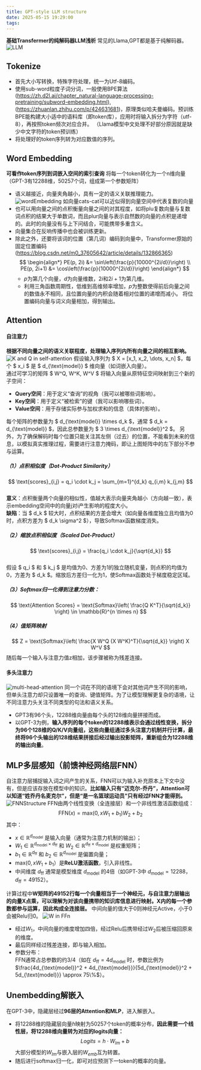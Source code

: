 ```yaml
---
title: GPT-style LLM structure
date: 2025-05-15 19:29:00
tags:
---
```

**基础Transfermer的纯解码器LLM浅析**
常见的Llama,GPT都是基于纯解码器。 
![LLM](/images/LLM.jpg)
## Tokenize
* 首先大小写转换，特殊字符处理，统一为Utf-8编码。
* 使用sub-word粒度子词分词，一般使用BPE算法
  (https://zh.d2l.ai/chapter_natural-language-processing-pretraining/subword-embedding.html),(https://zhuanlan.zhihu.com/p/424631681)，原理类似哈夫曼编码。预训练BPE能构建大小适中的语料库（即token库），应用时将输入拆分为字符（utf-8），再按照token频次对应合并。
  （Llama模型中文处理不好部分原因就是缺少中文字符的token预训练）
* 将处理好的token序列转为对应数值的序列。
## Word Embedding
**可看作token序列到词嵌入空间的索引查询**
将每一个token转化为一个n维向量（GPT-3有12288维，50257个词，组成第一个参数矩阵）
* 语义越接近，向量夹角越小，具有一定的语义关联推理能力。
![wordEmbedding](/images/wordEmbedding.png)
如向量cats-cat可以近似得到向量空间中代表复数的向量
* 也可以用向量之间的点积衡量向量之间的对其程度，如将plu复数向量与复数词点积的结果大于单数词，而且plur向量与表示自然数的向量的点积是递增的。此时的向量没有与上下问结合，可能携带多重含义。
* 向量集合在反响传播中也会被训练更新。
* 除此之外，还要将该词的位置（第几词）编码到向量中，Transformer原始的固定位置编码(https://blog.csdn.net/m0_37605642/article/details/132866365)
$$
\begin{align*}
PE(p, 2i) &= \sin\left(\frac{p}{10000^{2i/d}}\right) \\
PE(p, 2i+1) &= \cos\left(\frac{p}{10000^{2i/d}}\right)
\end{align*}
$$
  - $p$为第几个向量，$d$为向量维数，$2i$和$2i+1$为第几维。  
  - 利用三角函数周期性，低维到高维频率增加，$p$为整数使得前后向量之间的数值永不相同，且位置向量的内积会随着相对位置的递增而减小。
将位置编码向量与词义向量相加，得到输出。
## Attention
#### 自注意力
**根据不同向量之间的语义关联程度，处理输入序列内所有向量之间的相互影响。**
![K and Q in self-attention](/images/KandQinself-attention.png)
假设输入序列为 $ X = [x_1, x_2, \dots, x_n] $，每个 $ x_i $ 是 $ d_{\text{model}} $ 维向量（如词嵌入向量）。  
通过可学习的矩阵 $ W^Q, W^K, W^V $ 将输入向量从原特征空间映射到三个新的子空间：  
- **Query空间**：用于定义“查询”的视角（我可以被哪些词影响）。  
- **Key空间**：用于定义“被检索”的键（我可以影响哪些词）。  
- **Value空间**：用于存储实际参与加权求和的信息（具体的影响）。  

每个矩阵的参数量为 $ d_{\text{model}} \times d_k $，通常 $ d_k = d_{\text{model}} $，因此总参数量为 $ 3 \times d_{\text{model}}^2 $。
另外，为了确保解码时每个位置只能关注其左侧（过去）的位置，不能看到未来的信息，以模拟真实推理过程，需要进行注意力掩码，即让上图矩阵中的左下部分不参与运算。
##### （1）点积相似度（Dot-Product Similarity）
$$
\text{scores}_{i,j} = q_i \cdot k_j = \sum_{m=1}^{d_k} q_{i,m} k_{j,m}
$$  
**意义**：点积衡量两个向量的相似性，值越大表示向量夹角越小（方向越一致），表示embedding空间中的向量j对i产生影响的程度大小。  
**缺陷**：当 $ d_k $ 较大时，点积结果的方差会增大（如向量各维度独立且均值为0时，点积方差为 $ d_k \sigma^2 $），导致Softmax函数梯度消失。

##### （2）缩放点积相似度（Scaled Dot-Product）
$$
\text{scores}_{i,j} = \frac{q_i \cdot k_j}{\sqrt{d_k}}
$$  
假设 $ q_i $ 和 $ k_j $ 是均值为0、方差为1的独立随机变量，则点积的均值为0，方差为 $ d_k $。缩放后方差归一化为1，使Softmax函数处于梯度稳定区域。
##### （3）Softmax归一化得到注意力分数：  
$$
\text{Attention Scores} = \text{Softmax}\left( \frac{Q K^T}{\sqrt{d_k}} \right) \in \mathbb{R}^{n \times n}
$$  
##### （4）值矩阵映射
$$
Z = \text{Softmax}\left( \frac{X W^Q (X W^K)^T}{\sqrt{d_k}} \right) X W^V
$$
随后每一个输入与注意力值z相加，该步骤被称为残差连接。
#### 多头注意力
![multi-head-attention](/images/multi-head-attention.svg)
同一个词在不同的语境下会对其他词产生不同的影响，但单头注意力却只设置唯一的查询、键值矩阵。为了让模型理解更复杂的语境，让不同注意力头关注不同类型的句法和语义关系。
* GPT3有96个头，12288维向量由每个头的128维向量拼接而成。
* 以GPT-3为例，**输入序列的每个token的12288维表示会通过线性变换，拆分为96个128维的Q/K/V向量组，这些向量组通过多头注意力机制并行计算，最终将96个头输出的128维结果拼接后经过输出投影矩阵，重新组合为12288维的输出向量**。
## MLP多层感知（前馈神经网络层FNN）
自注意力层捕捉输入词之间产生的关系，FNN可以为输入补充原本上下文中没有，但是应该存放在模型中的知识。**比如输入只有“迈克尔-乔丹”，Attention可以知道“姓乔丹名麦克尔”，但是“是一名篮球运动员”只有经过FNN才能得到。**
![FNNStructure](/images/FNNStructure.png)
FFN由两个线性变换（全连接层）和一个非线性激活函数组成：
$$
\text{FFN}(x) = \text{max}(0, xW_1 + b_1)W_2 + b_2
$$
其中：
- $x \in \mathbb{R}^{d_{\text{model}}}$ 是输入向量（通常为注意力机制的输出）；
- $W_1 \in \mathbb{R}^{d_{\text{model}} \times d_{\text{ff}}}$ 和 $W_2 \in \mathbb{R}^{d_{\text{ff}} \times d_{\text{model}}}$ 是权重矩阵；
- $b_1 \in \mathbb{R}^{d_{\text{ff}}}$ 和 $b_2 \in \mathbb{R}^{d_{\text{model}}}$ 是偏置向量；
- $\text{max}(0,  xW_1 + b_1）$是**ReLU激活函数**，引入非线性。
-  中间维度 $d_{\text{ff}}$ 通常是模型维度 $d_{\text{model}}$ 的4倍（如GPT-3中 $d_{\text{model}}=12288$，$d_{\text{ff}}=49152$）。
  
  计算过程中**W矩阵的49152行每一个向量相当于一个神经元，与自注意力层输出的向量X点乘，可以理解为对该向量携带的知识库信息进行映射。X内的每一个参数都参与运算，因此构成全连接层。** 中间向量的值大于0则神经元Active，小于0会被Relu归0。
  ![W in FFn](/images/WinFFn.png)
-  经过$W_1$，中间向量的维度增加四倍，经过Relu后携带经过$W_2$后被压缩回原来的维度。
-  最后同样经过残差连接，即与输入相加。
- 参数分布：  
  FFN通常占总参数的约3/4（如在 $d_{\text{ff}}=4d_{\text{model}}$ 时，参数比例为 $\frac{4d_{\text{model}}^2 + 4d_{\text{model}}}{5d_{\text{model}}^2 + 5d_{\text{model}}} \approx 75\%$）。




## Unembedding解嵌入
在GPT-3中，隐藏层经过**96层的Attention和MLP**，进入解嵌入。
* 将12288维的隐藏层向量$h$映射为50257个token的概率分布，**因此需要一个线性层，将12288维向量转为对应的logits向量：**
$$
Logits=h⋅W_{lm}​+b
$$
大部分模型的$W_{lm}$与嵌入层的$W_{emb}$互为转置。
* 随后进行softmax归一化，即可对应预测下一token的概率的向量。
